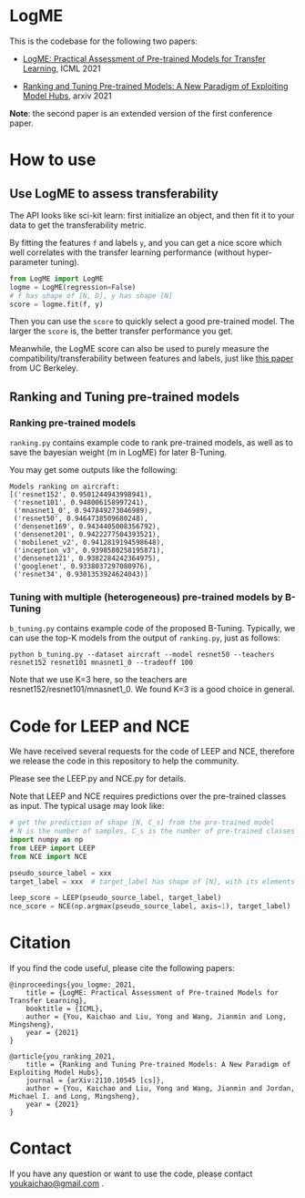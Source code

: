 # LogME
This is the codebase for the following two papers:

- [LogME: Practical Assessment of Pre-trained Models for Transfer Learning](http://proceedings.mlr.press/v139/you21b.html), ICML 2021

- [Ranking and Tuning Pre-trained Models: A New Paradigm of Exploiting Model Hubs](https://arxiv.org/abs/2110.10545), arxiv 2021

**Note**: the second paper is an extended version of the first conference paper.

# How to use

## Use LogME to assess transferability

The API looks like sci-kit learn: first initialize an object, and then fit it to your data to get the transferability metric.

By fitting the features ``f`` and labels ``y``, and you can get a nice score which well correlates with the transfer learning performance (without hyper-parameter tuning).

```python
from LogME import LogME
logme = LogME(regression=False)
# f has shape of [N, D], y has shape [N]
score = logme.fit(f, y)
```

Then you can use the ``score``  to quickly select a good pre-trained model. The larger the ``score`` is,  the better transfer performance you get.

Meanwhile, the LogME score can also be used to purely measure the compatibility/transferability between features and labels, just like [this paper](https://arxiv.org/abs/2109.01087) from UC Berkeley. 

## Ranking and Tuning pre-trained models

### Ranking pre-trained models

``ranking.py`` contains example code to rank pre-trained models, as well as to save the bayesian weight (m in LogME) for later B-Tuning.

You may get some outputs like the following:

```text
Models ranking on aircraft:
[('resnet152', 0.9501244943998941),
 ('resnet101', 0.948006158997241),
 ('mnasnet1_0', 0.947849273046989),
 ('resnet50', 0.9464738509680248),
 ('densenet169', 0.9434405008356792),
 ('densenet201', 0.9422277504393521),
 ('mobilenet_v2', 0.9412819194598648),
 ('inception_v3', 0.9398580258195871),
 ('densenet121', 0.9382284242364975),
 ('googlenet', 0.9338037297080976),
 ('resnet34', 0.9301353924624043)]
```

### Tuning with multiple (heterogeneous) pre-trained models by B-Tuning

``b_tuning.py`` contains example code of the proposed B-Tuning. Typically, we can use the top-K models from the output of ``ranking.py``, just as follows:

```shell
python b_tuning.py --dataset aircraft --model resnet50 --teachers resnet152 resnet101 mnasnet1_0 --tradeoff 100
```

Note that we use K=3 here, so the teachers are resnet152/resnet101/mnasnet1_0. We found K=3 is a good choice in general.

# Code for LEEP and NCE

We have received several requests for the code of LEEP and NCE, therefore we release the code in this repository to help the community.

Please see the LEEP.py and NCE.py for details.

Note that LEEP and NCE requires predictions over the pre-trained classes as input. The typical usage may look like:

```python
# get the prediction of shape [N, C_s] from the pre-trained model
# N is the number of samples, C_s is the number of pre-trained classes
import numpy as np
from LEEP import LEEP
from NCE import NCE

pseudo_source_label = xxx
target_label = xxx  # target_label has shape of [N], with its elements in [0, C_t)

leep_score = LEEP(pseudo_source_label, target_label)
nce_score = NCE(np.argmax(pseudo_source_label, axis=1), target_label)
```

# Citation

If you find the code useful, please cite the following papers:

```
@inproceedings{you_logme:_2021,
	title = {LogME: Practical Assessment of Pre-trained Models for Transfer Learning},
	booktitle = {ICML},
	author = {You, Kaichao and Liu, Yong and Wang, Jianmin and Long, Mingsheng},
	year = {2021}
}

@article{you_ranking_2021,
	title = {Ranking and Tuning Pre-trained Models: A New Paradigm of Exploiting Model Hubs},
	journal = {arXiv:2110.10545 [cs]},
	author = {You, Kaichao and Liu, Yong and Wang, Jianmin and Jordan, Michael I. and Long, Mingsheng},
	year = {2021}
}
```

# Contact

If you have any question or want to use the code, please contact youkaichao@gmail.com .